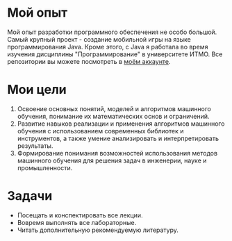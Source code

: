 # Мой опыт
Мой опыт разработки программного обеспечения не особо большой. Самый крупный проект - 
создание мобильной игры на языке программирования Java. Кроме этого, с Java я работала во время изучения дисциплины "Программирование" в университете  ИТМО. Все репозитории вы можете 
посмотреть в [моём аккаунте](https://github.com/KolmogorovaM).

# Мои цели
1. Освоение основных понятий, моделей и алгоритмов машинного обучения, понимание их математических основ и ограничений.
2. Развитие навыков реализации и применения алгоритмов машинного обучения с использованием современных библиотек и инструментов,
а также умение анализировать и интерпретировать результаты.
3. Формирование понимания возможностей использования методов машинного обучения для решения задач в инженерии, науке и промышленности.


# Задачи
- Посещать и конспектировать все лекции.
- Вовремя выполнять все лабораторные.
- Читать дополнительную рекомендуемую литературу.
